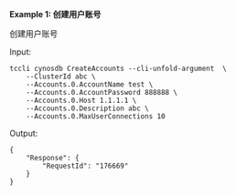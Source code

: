 **Example 1: 创建用户账号**

创建用户账号

Input: 

```
tccli cynosdb CreateAccounts --cli-unfold-argument  \
    --ClusterId abc \
    --Accounts.0.AccountName test \
    --Accounts.0.AccountPassword 888888 \
    --Accounts.0.Host 1.1.1.1 \
    --Accounts.0.Description abc \
    --Accounts.0.MaxUserConnections 10
```

Output: 
```
{
    "Response": {
        "RequestId": "176669"
    }
}
```

